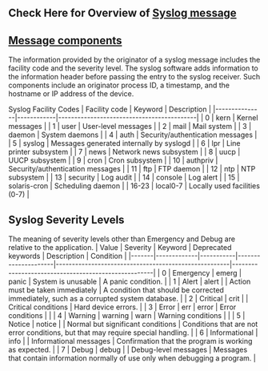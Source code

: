 ## Check Here for Overview of [Syslog message](https://github.com/FredericGariepy/LighthouseLabs/blob/main/PKM/W1/D4/Syslog_msg.md)

## [Message components](https://en.wikipedia.org/wiki/Syslog)
The information provided by the originator of a syslog message includes the facility code and the severity level. The syslog software adds information to the information header before passing the entry to the syslog receiver. Such components include an originator process ID, a timestamp, and the hostname or IP address of the device.

Syslog Facility Codes
| Facility code | Keyword    | Description                               |
|---------------|------------|-------------------------------------------|
| 0             | kern       | Kernel messages                           |
| 1             | user       | User-level messages                       |
| 2             | mail       | Mail system                               |
| 3             | daemon     | System daemons                            |
| 4             | auth       | Security/authentication messages         |
| 5             | syslog     | Messages generated internally by syslogd  |
| 6             | lpr        | Line printer subsystem                    |
| 7             | news       | Network news subsystem                    |
| 8             | uucp       | UUCP subsystem                            |
| 9             | cron       | Cron subsystem                            |
| 10            | authpriv   | Security/authentication messages         |
| 11            | ftp        | FTP daemon                                |
| 12            | ntp        | NTP subsystem                             |
| 13            | security   | Log audit                                 |
| 14            | console    | Log alert                                 |
| 15            | solaris-cron | Scheduling daemon                       |
| 16-23         | local0-7   | Locally used facilities (0-7)             |

## Syslog Severity Levels
The meaning of severity levels other than Emergency and Debug are relative to the application.
| Value | Severity    | Keyword   | Deprecated keywords | Description                                          | Condition                                           |
|-------|-------------|-----------|---------------------|------------------------------------------------------|-----------------------------------------------------|
| 0     | Emergency   | emerg     | panic               | System is unusable                                   | A panic condition.                                  |
| 1     | Alert       | alert     |                     | Action must be taken immediately                     | A condition that should be corrected immediately, such as a corrupted system database. |
| 2     | Critical    | crit      |                     | Critical conditions                                  | Hard device errors.                                 |
| 3     | Error       | err       | error               | Error conditions                                     |                                                     |
| 4     | Warning     | warning   | warn                | Warning conditions                                   |                                                     |
| 5     | Notice      | notice    |                     | Normal but significant conditions                    | Conditions that are not error conditions, but that may require special handling. |
| 6     | Informational | info   |                     | Informational messages                               | Confirmation that the program is working as expected. |
| 7     | Debug       | debug     |                     | Debug-level messages                                 | Messages that contain information normally of use only when debugging a program. |
